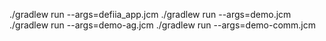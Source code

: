 ./gradlew run --args=defiia_app.jcm
./gradlew run --args=demo.jcm
./gradlew run --args=demo-ag.jcm
./gradlew run --args=demo-comm.jcm